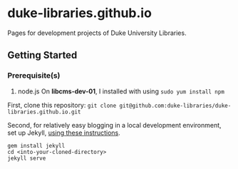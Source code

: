 duke-libraries.github.io
========================

Pages for development projects of Duke University Libraries.

## Getting Started

### Prerequisite(s)
1. node.js 
  On **libcms-dev-01**, I installed with using `sudo yum install npm`

First, clone this repository:
`git clone git@github.com:duke-libraries/duke-libraries.github.io.git`

Second, for relatively easy blogging in a local development environment, set up Jekyll, [using these instructions](http://jekyllrb.com/docs/quickstart/).

```
gem install jekyll
cd <into-your-cloned-directory>
jekyll serve
```

